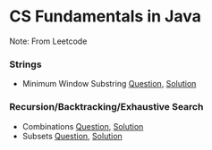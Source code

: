 # CS Fundamentals in Java

Note: From Leetcode 

### Strings
+ Minimum Window Substring [Question](https://leetcode.com/problems/minimum-window-substring/), [Solution](https://github.com/sarahdwyer/cs_fundamentals/blob/master/src/MinWindowSubstring.java)

### Recursion/Backtracking/Exhaustive Search
+ Combinations [Question](https://leetcode.com/problems/combinations/), [Solution](https://github.com/sarahdwyer/cs_fundamentals/blob/master/src/Combinations.java)
+ Subsets [Question](https://leetcode.com/problems/subsets/), [Solution](https://github.com/sarahdwyer/cs_fundamentals/blob/master/src/Subsets.java)


